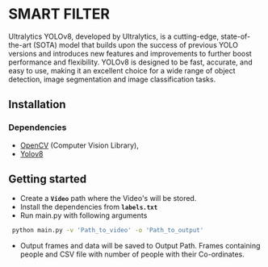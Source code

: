 # SMART FILTER
Ultralytics YOLOv8, developed by Ultralytics, is a cutting-edge, state-of-the-art (SOTA) model that builds upon the success of previous YOLO versions and introduces new features and improvements to further boost performance and flexibility. YOLOv8 is designed to be fast, accurate, and easy to use, making it an excellent choice for a wide range of object detection, image segmentation and image classification tasks.
## Installation

### Dependencies
- [OpenCV](http://opencv.org/) (Computer Vision Library),
- [Yolov8](https://github.com/ultralytics/ultralytics) 

## Getting started
* Create a **`Video`** path where the Video's will be stored.
* Install the dependencies from **`labels.txt`**
* Run main.py with following arguments

  
```bash
 python main.py -v 'Path_to_video' -o 'Path_to_output'

```
* Output frames and data will be saved to Output Path. Frames containing people and CSV file with number of people with their Co-ordinates.    
